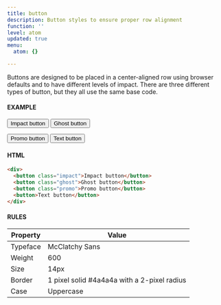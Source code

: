 ```yaml
---
title: button
description: Button styles to ensure proper row alignment
function: ''
level: atom
updated: true
menu:
  atom: {}

---
```

Buttons are designed to be placed in a center-aligned row using browser defaults and to have different levels of impact. There are three different types of button, but they all use the same base code.

#### EXAMPLE

<div>
<button class="impact">Impact button</button>
<button class="ghost">Ghost button</button>

<button class="promo">Promo button</button>
<button>Text button</button>
</div>

#### HTML

```html
<div>
  <button class="impact">Impact button</button>
  <button class="ghost">Ghost button</button>
  <button class="promo">Promo button</button>
  <button>Text button</button>
</div>
```

#### RULES

| Property | Value |
| --- | --- |
| Typeface | McClatchy Sans |
| Weight | 600 |
| Size | 14px |
| Border | 1 pixel solid #4a4a4a with a 2-pixel radius |
| Case | Uppercase |
